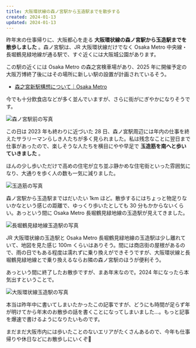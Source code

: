 ```yaml
---
title: 大阪環状線の森ノ宮駅から玉造駅までを散歩する
created: 2024-01-13
updated: 2024-01-13
---
```


昨年末の仕事帰りに、大阪都心を走る **大阪環状線の森ノ宮駅から玉造駅までを散歩しました** 。森ノ宮駅は、JR 大阪環状線だけでなく Osaka Metro 中央線・長堀鶴見緑地線が通る駅で、すぐ近くには大阪城公園があります。

この駅の近くには Osaka Metro の森之宮検車場があり、2025 年に開催予定の大阪万博終了後にはその場所に新しい駅の設置が計画されているそう。

- [森之宮新駅構想について｜Osaka Metro](https://subway.osakametro.co.jp/news/news_release/20221221_morinomiya_ekikousou.php)

今でも十分飲食店などが多く並んでいますが、さらに街がにぎやかになりそうです。

![森ノ宮駅前の写真](1fec6f9f-9f34-4dae-bc24-092115843f00)

この日は 2023 年も終わりに近づいた 28 日、森ノ宮駅周辺には年内の仕事を終えたサラリーマンらしき人たちが多く見られました。私は残念なことに翌日まで仕事があったので、楽しそうな人たちを横目にやや早足で **玉造筋を南へと歩いていきました** 。

ほんの少し歩いただけで高めの住宅が立ち並ぶ静かめな住宅街といった雰囲気になり、大通りを歩く人の数も一気に減りました。

![玉造筋の写真](9ff9e351-cbd9-4d2d-e894-516906d1fa00)

森ノ宮駅から玉造駅まではだいたい 1km ほど。散歩するにはちょっと物足りないかなという感じの距離で、ゆっくり歩いたとしても 30 分もかからないくらい。あっという間に Osaka Metro 長堀鶴見緑地線の玉造駅が見えてきました。

![長堀鶴見緑地線玉造駅の写真](1a3b720d-1f40-45c6-c6f6-6b62c4e75b00)

JR 大阪環状線の玉造駅と Osaka Metro 長堀鶴見緑地線の玉造駅は少し離れていて、地図を見た感じ 100m くらいはありそう。間には商店街の屋根があるので、雨の日でもある程度は濡れずに乗り換えができそうですが、大阪環状線と長堀鶴見緑地線とで乗り換えるならお隣の森ノ宮駅のほうが便利そう。

あっという間に終了したお散歩ですが、まあ年末なので。2024 年になったら本気出すということで。

![大阪環状線玉造駅の写真](aeebd664-641b-4102-f957-1caa366d4900)

本当は昨年中に書いてしまいたかったこの記事ですが、どうにも時間が足らず年が明けてから年末のお散歩の話を書くことになってしまいました…。もっと記事を爆速で書けるようになりたいものです。

まだまだ大阪市内には歩いたことのないエリアがたくさんあるので、今年も仕事帰りや休日などにお散歩しにいくぞ💪
